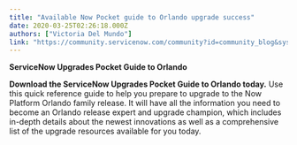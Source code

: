 ```yaml
---
title: "Available Now Pocket guide to Orlando upgrade success"
date: 2020-03-25T02:26:18.000Z
authors: ["Victoria Del Mundo"]
link: "https://community.servicenow.com/community?id=community_blog&sys_id=73242ffcdb3788d4d82ffb243996195f"
---
```

<p><strong>ServiceNow Upgrades Pocket Guide to Orlando </strong></p>
<p><strong>Download the ServiceNow Upgrades Pocket Guide to Orlando today.</strong> Use this quick reference guide to help you prepare to upgrade to the Now Platform Orlando family release. It will have all the information you need to become an Orlando release expert and upgrade champion, which includes in-depth details about the newest innovations as well as a comprehensive list of the upgrade resources available for you today.</p>